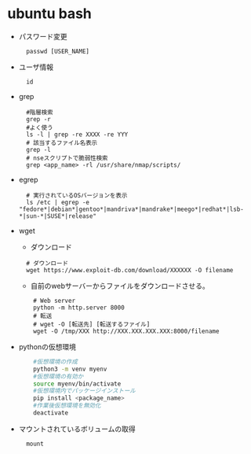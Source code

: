 # ubuntu bash

* パスワード変更

    ```shell
      passwd [USER_NAME]
    ```

* ユーザ情報

  ``` shell
    id
  ```

* grep
  
    ```shell
      #階層検索
      grep -r
      #よく使う
      ls -l | grep -re XXXX -re YYY
      # 該当するファイル名表示
      grep -l
      # nseスクリプトで脆弱性検索
      grep <app_name> -rl /usr/share/nmap/scripts/ 
    ```

* egrep

    ``` shell
      # 実行されているOSバージョンを表示
      ls /etc | egrep -e "fedore*|debian*|gentoo*|mandriva*|mandrake*|meego*|redhat*|lsb-*|sun-*|SUSE*|release"
    ```

* wget
  * ダウンロード

  ``` shell
    # ダウンロード
    wget https://www.exploit-db.com/download/XXXXXX -O filename
  ```
  
  * 自前のwebサーバーからファイルをダウンロードさせる。

  ``` shell
      # Web server
      python -m http.server 8000
      # 転送
      # wget -O [転送先] [転送するファイル]
      wget -O /tmp/XXX http://XXX.XXX.XXX.XXX:8000/filename
  ```

* pythonの仮想環境
  
  ``` bash
      #仮想環境の作成
      python3 -m venv myenv
      #仮想環境の有効か
      source myenv/bin/activate
      #仮想環境内でパッケージインストール
      pip install <package_name>
      #作業後仮想環境を無効化
      deactivate
  ```

* マウントされているボリュームの取得
  
  ``` shell
    mount
  ```
